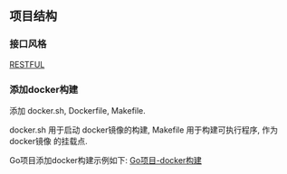 ## 项目结构
### 接口风格
[RESTFUL](/application/standard/rest/)

### 添加docker构建
添加 docker.sh, Dockerfile, Makefile.

docker.sh 用于启动 docker镜像的构建, Makefile 用于构建可执行程序, 作为 docker镜像 的挂载点.

Go项目添加docker构建示例如下: [Go项目-docker构建](/basics/language/golang/start/temple.md)

